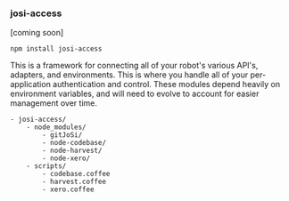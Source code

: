 ### josi-access

[coming soon]

	npm install josi-access

This is a framework for connecting all of your robot's various API's, adapters, and environments. This is where you handle all of your per-application authentication and control. These modules depend heavily on environment variables, and will need to evolve to account for easier management over time.

	- josi-access/
		- node_modules/
			- gitJoSi/
			- node-codebase/
			- node-harvest/
			- node-xero/
		- scripts/
			- codebase.coffee
			- harvest.coffee
			- xero.coffee
